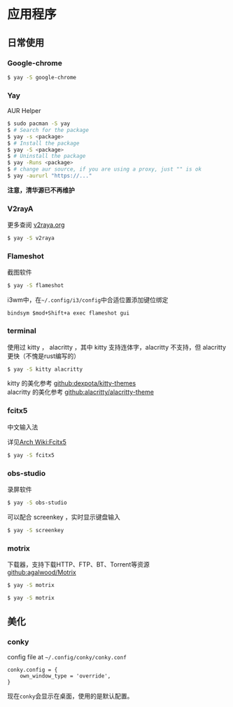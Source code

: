 # 应用程序

## 日常使用

### Google-chrome

```bash
$ yay -S google-chrome
```

### Yay

AUR Helper
```bash
$ sudo pacman -S yay
$ # Search for the package
$ yay -s <package>
$ # Install the package
$ yay -S <package>
$ # Uninstall the package
$ yay -Runs <package>
$ # change aur source, if you are using a proxy, just "" is ok
$ yay -aururl "https://..."
```

**注意，清华源已不再维护**

### V2rayA

更多查阅 [v2raya.org](https://v2raya.org)

```bash
$ yay -S v2raya
```

### Flameshot

截图软件

```bash
$ yay -S flameshot
```

i3wm中，在`~/.config/i3/config`中合适位置添加键位绑定
```
bindsym $mod+Shift+a exec flameshot gui
```

### terminal

使用过 kitty ， alacritty ，其中 kitty 支持连体字，alacritty 不支持，但 alacritty 更快（不愧是rust编写的）

```bash
$ yay -S kitty alacritty
```

kitty 的美化参考 [github:dexpota/kitty-themes](https://github.com/dexpota/kitty-themes)   
alacritty 的美化参考 [github:alacritty/alacritty-theme](https://github.com/alacritty/alacritty-theme)   

### fcitx5

中文输入法   

详见[Arch Wiki:Fcitx5](https://wiki.archlinuxcn.org/wiki/Fcitx5)

```bash
$ yay -S fcitx5
```

### obs-studio

录屏软件

```bash
$ yay -S obs-studio
```

可以配合 screenkey ，实时显示键盘输入
```bash
$ yay -S screenkey
```

### motrix

下载器，支持下载HTTP、FTP、BT、Torrent等资源   
[github:agalwood/Motrix](https://github.com/agalwood/Motrix/blob/master/README-CN.md)

```bash
$ yay -S motrix
```

```bash
$ yay -S motrix
```

## 美化

### conky

config file at `~/.config/conky/conky.conf`

```
conky.config = {
    own_window_type = 'override',
}
```

现在`conky`会显示在桌面，使用的是默认配置。
